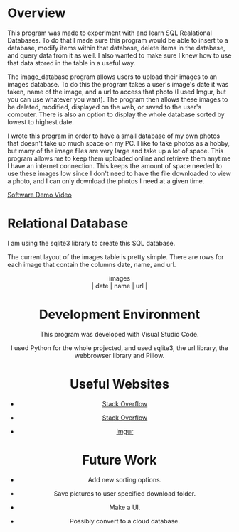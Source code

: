 
# Overview

This program was made to experiment with and learn SQL Realational Databases. To do that I made sure this program would be able to insert to a database, modify items within that database, delete items in the database, and query data from it as well. I also wanted to make sure I knew how to use that data stored in the table in a useful way.

The image_database program allows users to upload their images to an images database. To do this the program takes a user's image's date it was taken, name of the image, and a url to access that photo (I used Imgur, but you can use whatever you want). The program then allows these images to be deleted, modified, displayed on the web, or saved to the user's computer. There is also an option to display the whole database sorted by lowest to highest date.

I wrote this program in order to have a small database of my own photos that doesn't take up much space on my PC. I like to take photos as a hobby, but many of the image files are very large and take up a lot of space. This program allows me to keep them uploaded online and retrieve them anytime I have an internet connection. This keeps the amount of space needed to use these images low since I don't need to have the file downloaded to view a photo, and I can only download the photos I need at a given time.

[Software Demo Video](http://youtube.link.goes.here)

# Relational Database

I am using the sqlite3 library to create this SQL database.

The current layout of the images table is pretty simple. There are rows for each image that contain the columns date, name, and url.

<center>
images
<center>
| date | name | url |

# Development Environment

This program was developed with Visual Studio Code.

I used Python for the whole projected, and used sqlite3, the url library, the webbrowser library and Pillow.

# Useful Websites

* [Stack Overflow](https://stackoverflow.com/questions/31768051/unable-to-download-image-using-python)

* [Stack Overflow](https://stackoverflow.com/questions/5333244/how-to-display-a-jpg-file-in-python)

* [Imgur](https://imgur.com/)

# Future Work

* Add new sorting options.

* Save pictures to user specified download folder.

* Make a UI.

* Possibly convert to a cloud database.
